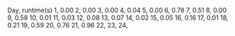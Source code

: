 Day, runtime(s)
1,  0.00
2,  0.00
3,  0.00
4,  0.04
5,  0.00
6,  0.78
7,  0.51
8,  0.00
9,  0.58
10, 0.01
11, 0.03
12, 0.08
13, 0.07
14, 0.02
15, 0.05
16, 0.16
17, 0.01
18, 0.21
19, 0.59
20, 0.76
21, 0.96
22, 
23, 
24, 